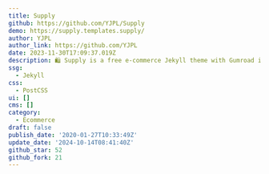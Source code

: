 ```yaml
---
title: Supply
github: https://github.com/YJPL/Supply
demo: https://supply.templates.supply/
author: YJPL
author_link: https://github.com/YJPL
date: 2023-11-30T17:09:37.019Z
description: 🛍 Supply is a free e-commerce Jekyll theme with Gumroad integration.
ssg:
  - Jekyll
css:
  - PostCSS
ui: []
cms: []
category:
  - Ecommerce
draft: false
publish_date: '2020-01-27T10:33:49Z'
update_date: '2024-10-14T08:41:40Z'
github_star: 52
github_fork: 21
---
```


